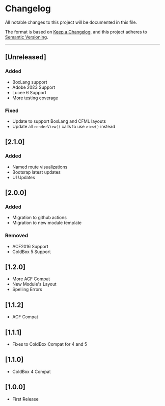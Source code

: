 # Changelog

All notable changes to this project will be documented in this file.

The format is based on [Keep a Changelog](https://keepachangelog.com/en/1.0.0/),
and this project adheres to [Semantic Versioning](https://semver.org/spec/v2.0.0.html).

----

## [Unreleased]

### Added

- BoxLang support
- Adobe 2023 Support
- Lucee 6 Support
- More testing coverage

### Fixed

- Update to support BoxLang and CFML layouts
- Update all `renderView()` calls to use `view()` instead

## [2.1.0]

### Added

- Named route visualizations
- Bootsrap latest updates
- UI Updates

## [2.0.0]

### Added

- Migration to github actions
- Migration to new module template

### Removed

- ACF2016 Support
- ColdBox 5 Support

## [1.2.0]

- More ACF Compat
- New Module's Layout
- Spelling Errors

## [1.1.2]

- ACF Compat

## [1.1.1]

- Fixes to ColdBox Compat for 4 and 5

## [1.1.0]

- ColdBox 4 Compat

## [1.0.0]

- First Release
